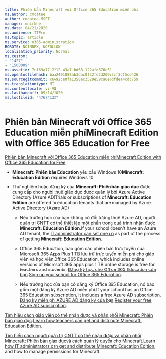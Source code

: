 ```yaml
---
title: Phiên bản Minecraft với Office 365 Education miễn phí
ms.author: cmcatee
author: cmcatee-MSFT
manager: mnirkhe
ms.date: 04/21/2020
ms.audience: ITPro
ms.topic: article
ms.service: o365-administration
ROBOTS: NOINDEX, NOFOLLOW
localization_priority: Normal
ms.custom:
- "1427"
- "1500009"
ms.assetid: 7cf69a77-2212-43a7-bd68-122afd876e59
ms.openlocfilehash: baa2401888ab3dac8f32fd2d209c3cf3cf5ce426
ms.sourcegitcommit: c6692ce0fa1358ec3529e59ca0ecdfdea4cdc759
ms.translationtype: MT
ms.contentlocale: vi-VN
ms.lasthandoff: 09/14/2020
ms.locfileid: "47674132"
---
```

# <a name="minecraft-edition-with-office-365-education-for-free"></a><span data-ttu-id="1b701-102">Phiên bản Minecraft với Office 365 Education miễn phí</span><span class="sxs-lookup"><span data-stu-id="1b701-102">Minecraft Edition with Office 365 Education for Free</span></span>

[<span data-ttu-id="1b701-103">Phiên bản Minecraft với Office 365 Education miễn phí</span><span class="sxs-lookup"><span data-stu-id="1b701-103">Minecraft Edition with Office 365 Education for Free</span></span>](https://docs.microsoft.com/education/windows/get-minecraft-for-education)
  
- <span data-ttu-id="1b701-104">**Minecraft: Phiên bản Education** yêu cầu Windows 10</span><span class="sxs-lookup"><span data-stu-id="1b701-104">**Minecraft: Education Edition** requires Windows 10</span></span>

- <span data-ttu-id="1b701-105">Thử nghiệm hoặc đăng ký của **Minecraft: Phiên bản giáo dục** được cung cấp cho người thuê giáo dục được quản lý bởi Azure Active Directory (Azure AD)</span><span class="sxs-lookup"><span data-stu-id="1b701-105">Trials or subscriptions of **Minecraft: Education Edition** are offered to education tenants that are managed by Azure Active Directory (Azure AD)</span></span>

  - <span data-ttu-id="1b701-106">Nếu trường học của bạn không có đối tượng thuê Azure AD, người [quản trị CNTT có thể thiết lập một](https://docs.microsoft.com/education/windows/school-get-minecraft) phần trong quá trình nhận được **Minecraft: Education Edition**.</span><span class="sxs-lookup"><span data-stu-id="1b701-106">If your school doesn't have an Azure AD tenant, the [IT administrator can set one up](https://docs.microsoft.com/education/windows/school-get-minecraft) as part of the process of getting **Minecraft: Education Edition**.</span></span>

  - <span data-ttu-id="1b701-107">Office 365 Education, bao gồm các phiên bản trực tuyến của Microsoft 365 Apps Plus 1 TB lưu trữ trực tuyến miễn phí cho giáo viên và học viên.</span><span class="sxs-lookup"><span data-stu-id="1b701-107">Office 365 Education, which includes online versions of Microsoft 365 apps plus 1 TB online storage is free for teachers and students.</span></span> <span data-ttu-id="1b701-108">[Đăng ký học cho Office 365 Education của bạn](https://products.office.com/academic/office-365-education-plan).</span><span class="sxs-lookup"><span data-stu-id="1b701-108">[Sign up your school for Office 365 Education](https://products.office.com/academic/office-365-education-plan).</span></span>

  - <span data-ttu-id="1b701-109">Nếu trường học của bạn có đăng ký Office 365 Education, nó bao gồm một đăng ký Azure AD miễn phí.</span><span class="sxs-lookup"><span data-stu-id="1b701-109">If your school has an Office 365 Education subscription, it includes a free Azure AD subscription.</span></span> <span data-ttu-id="1b701-110">[Đăng ký miễn phí AZURE AD đăng ký của bạn](https://msdn.microsoft.com/library/windows/hardware/mt703369%28v=vs.85%29.aspx).</span><span class="sxs-lookup"><span data-stu-id="1b701-110">[Register your free Azure AD subscription](https://msdn.microsoft.com/library/windows/hardware/mt703369%28v=vs.85%29.aspx).</span></span>

<span data-ttu-id="1b701-111">[Tìm hiểu cách giáo viên có thể nhận được và phân phối Minecraft: Phiên bản giáo dục](https://docs.microsoft.com/education/windows/teacher-get-minecraft).</span><span class="sxs-lookup"><span data-stu-id="1b701-111">[Learn how teachers can get and distribute Minecraft: Education Edition](https://docs.microsoft.com/education/windows/teacher-get-minecraft).</span></span>
  
<span data-ttu-id="1b701-112">[Tìm hiểu cách người quản trị CNTT có thể nhận được và phân phối Minecraft: Phiên bản giáo dục](https://docs.microsoft.com/education/windows/school-get-minecraft)và cách quản lý quyền cho Minecraft.</span><span class="sxs-lookup"><span data-stu-id="1b701-112">[Learn how IT administrators can get and distribute Minecraft: Education Edition](https://docs.microsoft.com/education/windows/school-get-minecraft), and how to manage permissions for Minecraft.</span></span>